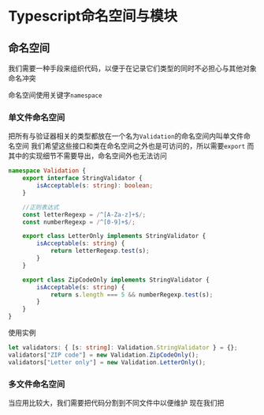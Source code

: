 # Typescript命名空间与模块

## 命名空间

我们需要一种手段来组织代码，以便于在记录它们类型的同时不必担心与其他对象命名冲突

命名空间使用关键字`namespace`

### 单文件命名空间

把所有与验证器相关的类型都放在一个名为`Validation`的命名空间内叫单文件命名空间
我们希望这些接口和类在命名空间之外也是可访问的，所以需要`export`
而其中的实现细节不需要导出，命名空间外也无法访问

```ts
namespace Validation {
    export interface StringValidator {
        isAcceptable(s: string): boolean;
    }

    //正则表达式
    const letterRegexp = /^[A-Za-z]+$/;
    const numberRegexp = /^[0-9]+$/;

    export class LetterOnly implements StringValidator {
        isAcceptable(s: string) {
            return letterRegexp.test(s);
        }
    }

    export class ZipCodeOnly implements StringValidator {
        isAcceptable(s: string) {
            return s.length === 5 && numberRegexp.test(s);
        }
    }
}
```

使用实例

```ts
let validators: { [s: string]: Validation.StringValidator } = {};
validators["ZIP code"] = new Validation.ZipCodeOnly();
validators["Letter only"] = new Validation.LetterOnly();
```

### 多文件命名空间

当应用比较大，我们需要把代码分割到不同文件中以便维护
现在我们把